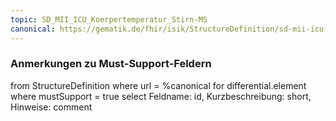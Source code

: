 ```yaml
---
topic: SD_MII_ICU_Koerpertemperatur_Stirn-MS
canonical: https://gematik.de/fhir/isik/StructureDefinition/sd-mii-icu-koerpertemperatur-stirn
---
```


### Anmerkungen zu Must-Support-Feldern

<fql>
from
	StructureDefinition
where 
    url = %canonical
for differential.element
where mustSupport = true
select
	Feldname: id, Kurzbeschreibung: short, Hinweise: comment
</fql>

